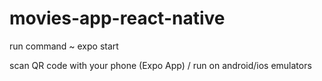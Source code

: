 # movies-app-react-native

run command ~ expo start

scan QR code with your phone (Expo App) / run on android/ios emulators